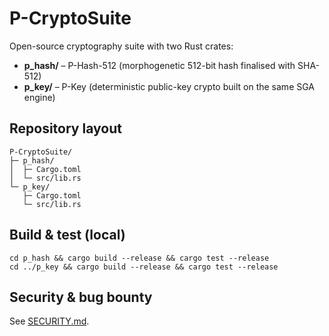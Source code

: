 # P-CryptoSuite

Open-source cryptography suite with two Rust crates:
- **p_hash/** – P-Hash-512 (morphogenetic 512-bit hash finalised with SHA-512)
- **p_key/**  – P-Key (deterministic public-key crypto built on the same SGA engine)

## Repository layout

    P-CryptoSuite/
    ├─ p_hash/
    │  ├─ Cargo.toml
    │  └─ src/lib.rs
    └─ p_key/
       ├─ Cargo.toml
       └─ src/lib.rs

## Build & test (local)

    cd p_hash && cargo build --release && cargo test --release
    cd ../p_key && cargo build --release && cargo test --release

## Security & bug bounty

See [SECURITY.md](./SECURITY.md).
